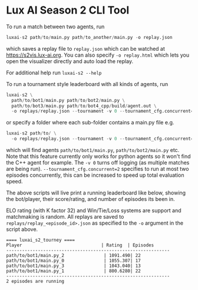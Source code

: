 # Lux AI Season 2 CLI Tool

To run a match between two agents, run

```Python
luxai-s2 path/to/main.py path/to_another/main.py -o replay.json
```

which saves a replay file to `replay.json` which can be watched at https://s2vis.lux-ai.org. You can also specify `-o replay.html` which lets you open the visualizer directly and auto load the replay.

For additional help run `luxai-s2 --help`

To run a tournament style leaderboard with all kinds of agents, run 

```Python
luxai-s2 \
  path/to/bot1/main.py path/to/bot2/main.py \
  path/to/bot3/main.py path/to/bot4_cpp/build/agent.out \
  -o replays/replay.json --tournament -v 0 --tournament_cfg.concurrent=2
```

or specify a folder where each sub-folder contains a main.py file e.g.

```Python
luxai-s2 path/to/ \
  -o replays/replay.json --tournament -v 0 --tournament_cfg.concurrent=2
```

which will find agents `path/to/bot1/main.py`, `path/to/bot2/main.py` etc. Note that this feature currently only works for python agents so it won't find the C++ agent for example. The `-v 0` turns off logging (as multiple matches are being run). `--tournament_cfg.concurrent=2` specifies to run at most two episodes concurrently, this can be increased to speed up total evaluation speed.

The above scripts will live print a running leaderboard like below, showing the bot/player, their score/rating, and number of episodes its been in. 

ELO rating (with K factor 32) and Win/Tie/Loss systems are support and matchmaking is random. All replays are saved to `replays/replay_<episode_id>.json` as specified to the `-o` argument in the script above.

```
==== luxai_s2_tourney ====
Player                              | Rating  | Episodes      
--------------------------------------------------------------
path/to/bot1/main.py_2               | 1091.490| 22            
path/to/bot1/main.py_0               | 1055.307| 17            
path/to/bot1/main.py_3               | 1043.040| 13            
path/to/bot1/main.py_1               | 800.6280| 22            
--------------------------------------------------------------
2 episodes are running
```

